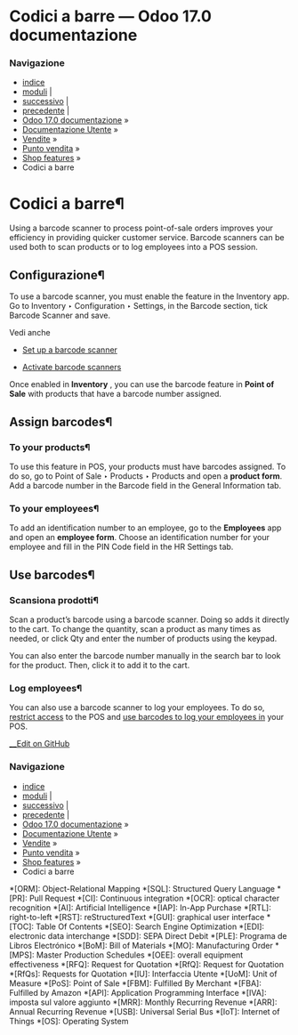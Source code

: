 # Codici a barre — Odoo 17.0 documentazione

### Navigazione

  * [indice](../../../../genindex.html "Indice generale")
  * [moduli](../../../../py-modindex.html "Indice del modulo Python") |
  * [successivo](serial_numbers.html "Serial numbers and lots") |
  * [precedente](sales_order.html "Sales orders") |
  * [Odoo 17.0 documentazione](../../../../index-2.html) »
  * [Documentazione Utente](../../../../applications.html) »
  * [Vendite](../../../sales.html) »
  * [Punto vendita](../../point_of_sale.html) »
  * [Shop features](../shop.html) »
  * Codici a barre



# Codici a barre¶

Using a barcode scanner to process point-of-sale orders improves your efficiency in providing quicker customer service. Barcode scanners can be used both to scan products or to log employees into a POS session.

## Configurazione¶

To use a barcode scanner, you must enable the feature in the Inventory app. Go to Inventory ‣ Configuration ‣ Settings, in the Barcode section, tick Barcode Scanner and save.

Vedi anche

  * [Set up a barcode scanner](../../../inventory_and_mrp/barcode/setup/hardware.html)

  * [Activate barcode scanners](../../../inventory_and_mrp/barcode/setup/software.html)




Once enabled in **Inventory** , you can use the barcode feature in **Point of Sale** with products that have a barcode number assigned.

## Assign barcodes¶

### To your products¶

To use this feature in POS, your products must have barcodes assigned. To do so, go to Point of Sale ‣ Products ‣ Products and open a **product form**. Add a barcode number in the Barcode field in the General Information tab.

### To your employees¶

To add an identification number to an employee, go to the **Employees** app and open an **employee form**. Choose an identification number for your employee and fill in the PIN Code field in the HR Settings tab.

## Use barcodes¶

### Scansiona prodotti¶

Scan a product’s barcode using a barcode scanner. Doing so adds it directly to the cart. To change the quantity, scan a product as many times as needed, or click Qty and enter the number of products using the keypad.

You can also enter the barcode number manually in the search bar to look for the product. Then, click it to add it to the cart.

### Log employees¶

You can also use a barcode scanner to log your employees. To do so, [restrict access](../employee_login.html#pos-employee-login-configuration) to the POS and [use barcodes to log your employees in](../employee_login.html#pos-employee-login-badge) your POS.

[ __Edit on GitHub](https://github.com/odoo/documentation/edit/17.0/content/applications/sales/point_of_sale/shop/barcode.rst)

### Navigazione

  * [indice](../../../../genindex.html "Indice generale")
  * [moduli](../../../../py-modindex.html "Indice del modulo Python") |
  * [successivo](serial_numbers.html "Serial numbers and lots") |
  * [precedente](sales_order.html "Sales orders") |
  * [Odoo 17.0 documentazione](../../../../index-2.html) »
  * [Documentazione Utente](../../../../applications.html) »
  * [Vendite](../../../sales.html) »
  * [Punto vendita](../../point_of_sale.html) »
  * [Shop features](../shop.html) »
  * Codici a barre


  *[ORM]: Object-Relational Mapping
  *[SQL]: Structured Query Language
  *[PR]: Pull Request
  *[CI]: Continuous integration
  *[OCR]: optical character recognition
  *[AI]: Artificial Intelligence
  *[IAP]: In-App Purchase
  *[RTL]: right-to-left
  *[RST]: reStructuredText
  *[GUI]: graphical user interface
  *[TOC]: Table Of Contents
  *[SEO]: Search Engine Optimization
  *[EDI]: electronic data interchange
  *[SDD]: SEPA Direct Debit
  *[PLE]: Programa de Libros Electrónico
  *[BoM]: Bill of Materials
  *[MO]: Manufacturing Order
  *[MPS]: Master Production Schedules
  *[OEE]: overall equipment effectiveness
  *[RFQ]: Request for Quotation
  *[RfQ]: Request for Quotation
  *[RfQs]: Requests for Quotation
  *[IU]: Interfaccia Utente
  *[UoM]: Unit of Measure
  *[PoS]: Point of Sale
  *[FBM]: Fulfilled By Merchant
  *[FBA]: Fulfilled by Amazon
  *[API]: Application Programming Interface
  *[IVA]: imposta sul valore aggiunto
  *[MRR]: Monthly Recurring Revenue
  *[ARR]: Annual Recurring Revenue
  *[USB]: Universal Serial Bus
  *[IoT]: Internet of Things
  *[OS]: Operating System